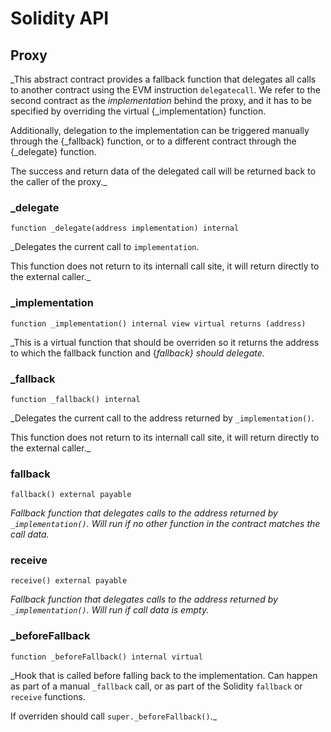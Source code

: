 # Solidity API

## Proxy

_This abstract contract provides a fallback function that delegates all calls to another contract using the EVM
instruction `delegatecall`. We refer to the second contract as the _implementation_ behind the proxy, and it has to
be specified by overriding the virtual {_implementation} function.

Additionally, delegation to the implementation can be triggered manually through the {_fallback} function, or to a
different contract through the {_delegate} function.

The success and return data of the delegated call will be returned back to the caller of the proxy._

### _delegate

```solidity
function _delegate(address implementation) internal
```

_Delegates the current call to `implementation`.

This function does not return to its internall call site, it will return directly to the external caller._

### _implementation

```solidity
function _implementation() internal view virtual returns (address)
```

_This is a virtual function that should be overriden so it returns the address to which the fallback function
and {_fallback} should delegate._

### _fallback

```solidity
function _fallback() internal
```

_Delegates the current call to the address returned by `_implementation()`.

This function does not return to its internall call site, it will return directly to the external caller._

### fallback

```solidity
fallback() external payable
```

_Fallback function that delegates calls to the address returned by `_implementation()`. Will run if no other
function in the contract matches the call data._

### receive

```solidity
receive() external payable
```

_Fallback function that delegates calls to the address returned by `_implementation()`. Will run if call data
is empty._

### _beforeFallback

```solidity
function _beforeFallback() internal virtual
```

_Hook that is called before falling back to the implementation. Can happen as part of a manual `_fallback`
call, or as part of the Solidity `fallback` or `receive` functions.

If overriden should call `super._beforeFallback()`._

